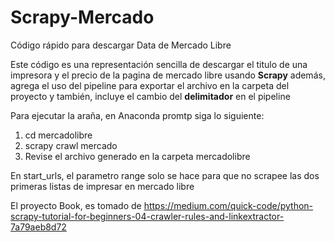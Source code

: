 # Scrapy-Mercado
Código rápido para descargar Data de Mercado Libre

Este código es una representación sencilla de descargar el titulo de una impresora y el precio de la pagina de mercado libre usando **Scrapy**  además, agrega el uso del pipeline 
para exportar el archivo en la carpeta del proyecto y también, incluye el cambio del **delimitador** en el pipeline


Para ejecutar la araña, en Anaconda promtp siga lo siguiente:
1. cd mercadolibre
2. scrapy crawl mercado
3. Revise el archivo generado en la carpeta mercadolibre

En start_urls, el parametro range solo se hace para que no scrapee las dos primeras listas de impresar en mercado libre

El proyecto Book, es tomado de https://medium.com/quick-code/python-scrapy-tutorial-for-beginners-04-crawler-rules-and-linkextractor-7a79aeb8d72

